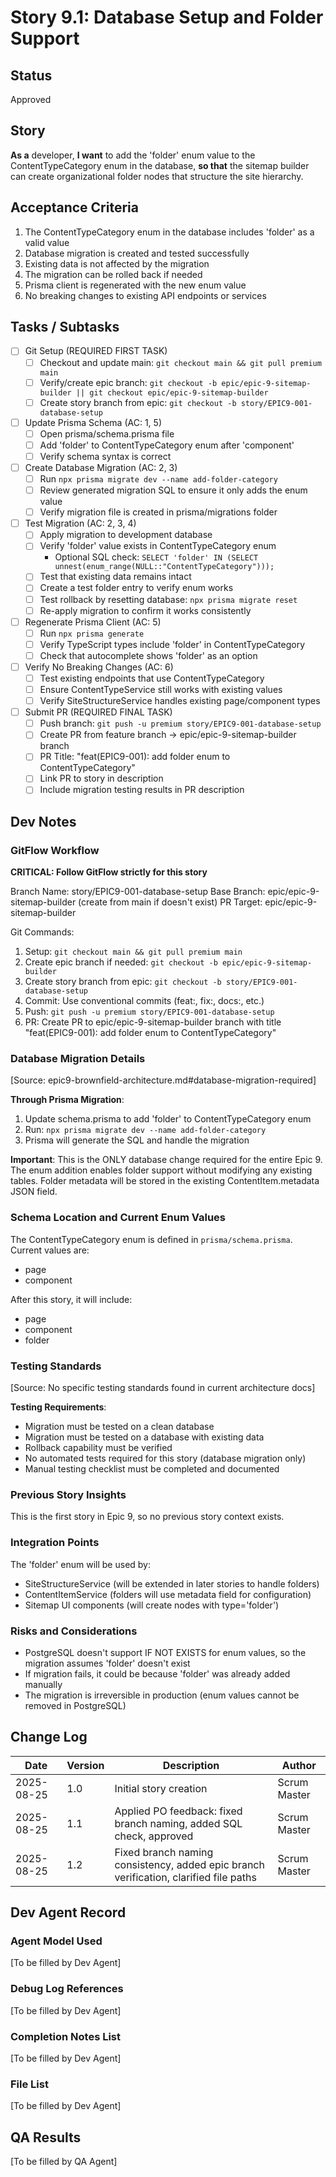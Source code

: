 # Story 9.1: Database Setup and Folder Support

## Status
Approved

## Story
**As a** developer,
**I want** to add the 'folder' enum value to the ContentTypeCategory enum in the database,
**so that** the sitemap builder can create organizational folder nodes that structure the site hierarchy.

## Acceptance Criteria
1. The ContentTypeCategory enum in the database includes 'folder' as a valid value
2. Database migration is created and tested successfully
3. Existing data is not affected by the migration
4. The migration can be rolled back if needed
5. Prisma client is regenerated with the new enum value
6. No breaking changes to existing API endpoints or services

## Tasks / Subtasks
- [ ] Git Setup (REQUIRED FIRST TASK)
  - [ ] Checkout and update main: `git checkout main && git pull premium main`
  - [ ] Verify/create epic branch: `git checkout -b epic/epic-9-sitemap-builder || git checkout epic/epic-9-sitemap-builder`
  - [ ] Create story branch from epic: `git checkout -b story/EPIC9-001-database-setup`
- [ ] Update Prisma Schema (AC: 1, 5)
  - [ ] Open prisma/schema.prisma file
  - [ ] Add 'folder' to ContentTypeCategory enum after 'component'
  - [ ] Verify schema syntax is correct
- [ ] Create Database Migration (AC: 2, 3)
  - [ ] Run `npx prisma migrate dev --name add-folder-category`
  - [ ] Review generated migration SQL to ensure it only adds the enum value
  - [ ] Verify migration file is created in prisma/migrations folder
- [ ] Test Migration (AC: 2, 3, 4)
  - [ ] Apply migration to development database
  - [ ] Verify 'folder' value exists in ContentTypeCategory enum
    - Optional SQL check: `SELECT 'folder' IN (SELECT unnest(enum_range(NULL::"ContentTypeCategory")));`
  - [ ] Test that existing data remains intact
  - [ ] Create a test folder entry to verify enum works
  - [ ] Test rollback by resetting database: `npx prisma migrate reset`
  - [ ] Re-apply migration to confirm it works consistently
- [ ] Regenerate Prisma Client (AC: 5)
  - [ ] Run `npx prisma generate`
  - [ ] Verify TypeScript types include 'folder' in ContentTypeCategory
  - [ ] Check that autocomplete shows 'folder' as an option
- [ ] Verify No Breaking Changes (AC: 6)
  - [ ] Test existing endpoints that use ContentTypeCategory
  - [ ] Ensure ContentTypeService still works with existing values
  - [ ] Verify SiteStructureService handles existing page/component types
- [ ] Submit PR (REQUIRED FINAL TASK)
  - [ ] Push branch: `git push -u premium story/EPIC9-001-database-setup`
  - [ ] Create PR from feature branch → epic/epic-9-sitemap-builder branch
  - [ ] PR Title: "feat(EPIC9-001): add folder enum to ContentTypeCategory"
  - [ ] Link PR to story in description
  - [ ] Include migration testing results in PR description

## Dev Notes

### GitFlow Workflow
**CRITICAL: Follow GitFlow strictly for this story**

Branch Name: story/EPIC9-001-database-setup
Base Branch: epic/epic-9-sitemap-builder (create from main if doesn't exist)
PR Target: epic/epic-9-sitemap-builder

Git Commands:
1. Setup: `git checkout main && git pull premium main`
2. Create epic branch if needed: `git checkout -b epic/epic-9-sitemap-builder`
3. Create story branch from epic: `git checkout -b story/EPIC9-001-database-setup`
4. Commit: Use conventional commits (feat:, fix:, docs:, etc.)
5. Push: `git push -u premium story/EPIC9-001-database-setup`
6. PR: Create PR to epic/epic-9-sitemap-builder branch with title "feat(EPIC9-001): add folder enum to ContentTypeCategory"

### Database Migration Details
[Source: epic9-brownfield-architecture.md#database-migration-required]

**Through Prisma Migration**:
1. Update schema.prisma to add 'folder' to ContentTypeCategory enum
2. Run: `npx prisma migrate dev --name add-folder-category`
3. Prisma will generate the SQL and handle the migration

**Important**: This is the ONLY database change required for the entire Epic 9. The enum addition enables folder support without modifying any existing tables. Folder metadata will be stored in the existing ContentItem.metadata JSON field.

### Schema Location and Current Enum Values
The ContentTypeCategory enum is defined in `prisma/schema.prisma`. Current values are:
- page
- component

After this story, it will include:
- page
- component
- folder

### Testing Standards
[Source: No specific testing standards found in current architecture docs]

**Testing Requirements**:
- Migration must be tested on a clean database
- Migration must be tested on a database with existing data
- Rollback capability must be verified
- No automated tests required for this story (database migration only)
- Manual testing checklist must be completed and documented

### Previous Story Insights
This is the first story in Epic 9, so no previous story context exists.

### Integration Points
The 'folder' enum will be used by:
- SiteStructureService (will be extended in later stories to handle folders)
- ContentItemService (folders will use metadata field for configuration)
- Sitemap UI components (will create nodes with type='folder')

### Risks and Considerations
- PostgreSQL doesn't support IF NOT EXISTS for enum values, so the migration assumes 'folder' doesn't exist
- If migration fails, it could be because 'folder' was already added manually
- The migration is irreversible in production (enum values cannot be removed in PostgreSQL)

## Change Log
| Date | Version | Description | Author |
|------|---------|-------------|--------|
| 2025-08-25 | 1.0 | Initial story creation | Scrum Master |
| 2025-08-25 | 1.1 | Applied PO feedback: fixed branch naming, added SQL check, approved | Scrum Master |
| 2025-08-25 | 1.2 | Fixed branch naming consistency, added epic branch verification, clarified file paths | Scrum Master |

## Dev Agent Record

### Agent Model Used
[To be filled by Dev Agent]

### Debug Log References
[To be filled by Dev Agent]

### Completion Notes List
[To be filled by Dev Agent]

### File List
[To be filled by Dev Agent]

## QA Results
[To be filled by QA Agent]